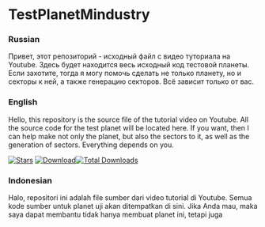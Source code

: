 # TestPlanetMindustry
### Russian
Привет, этот репозиторий - исходный файл с видео туториала на Youtube. Здесь будет находится весь исходный код тестовой планеты.
Если захотите, тогда я могу помочь сделать не только планету, но и секторы к ней, а также генерацию секторов. Всё зависит только от вас.

### English
Hello, this repository is the source file of the tutorial video on Youtube. All the source code for the test planet will be located here.
If you want, then I can help make not only the planet, but also the sectors to it, as well as the generation of sectors. Everything depends on you.

[![Stars](https://img.shields.io/github/stars/Lehanchic25/TestPlanetMindustry?color=7289da&label=⭐️%20Please%20Star%20This%20Tutorial%21)](https://github.com/Lehanchic25/TestPlanetMindustry)
[![Download](https://img.shields.io/github/v/release/Lehanchic25/TestPlanetMindustry?color=6aa84f&include_prereleases&label=Latest%20version&logo=github&logoColor=white&)](https://github.com/Lehanchic25/TestPlanetMindustry/releases)[![Total Downloads](https://img.shields.io/github/downloads/Lehanchic25/TestPlanetMindustry/total?color=7289da&label&logo=docusign&logoColor=white)](https://github.com/Lehanchic25/TestPlanetMindustry/releases)

### Indonesian
Halo, repositori ini adalah file sumber dari video tutorial di Youtube. Semua kode sumber untuk planet uji akan ditempatkan di sini.
Jika Anda mau, maka saya dapat membantu tidak hanya membuat planet ini, tetapi juga
